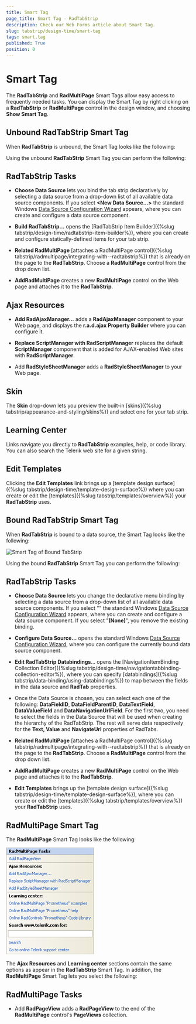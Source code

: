 ```yaml
---
title: Smart Tag
page_title: Smart Tag - RadTabStrip
description: Check our Web Forms article about Smart Tag.
slug: tabstrip/design-time/smart-tag
tags: smart,tag
published: True
position: 0
---
```


# Smart Tag

The **RadTabStrip** and **RadMultiPage** Smart Tags allow easy access to frequently needed tasks. You can display the Smart Tag by right clicking on a **RadTabStrip** or **RadMultiPage** control in the design window, and choosing **Show Smart Tag**.

## Unbound RadTabStrip Smart Tag

When **RadTabStrip** is unbound, the Smart Tag looks like the following:


Using the unbound **RadTabStrip** Smart Tag you can perform the following:

## RadTabStrip Tasks

* **Choose Data Source** lets you bind the tab strip declaratively by selecting a data source from a drop-down list of all available data source components. If you select **&lt;New Data Source...&gt;** the standard Windows [Data Source Configuration Wizard](https://msdn2.microsoft.com/en-us/library/ms247282(VS.80).aspx) appears, where you can create and configure a data source component.

* **Build RadTabStrip...** opens the [RadTabStrip Item Builder]({%slug tabstrip/design-time/radtabstrip-item-builder%}), where you can create and configure statically-defined items for your tab strip.

* **Related RadMultiPage** [attaches a RadMultiPage control]({%slug tabstrip/radmultipage/integrating-with--radtabstrip%}) that is already on the page to the **RadTabStrip**. Choose a **RadMultiPage** control from the drop down list.

* **AddRadMultiPage** creates a new **RadMultiPage** control on the Web page and attaches it to the **RadTabStrip**.

## Ajax Resources

* **Add RadAjaxManager...** adds a **RadAjaxManager** component to your Web page, and displays the **r.a.d.ajax Property Builder** where you can configure it.

* **Replace ScriptManager with RadScriptManager** replaces the default **ScriptManager** component that is added for AJAX-enabled Web sites with **RadScriptManager**.

* Add **RadStyleSheetManager** adds a **RadStyleSheetManager** to your Web page.

## Skin

The **Skin** drop-down lets you preview the built-in [skins]({%slug tabstrip/appearance-and-styling/skins%}) and select one for your tab strip.

## Learning Center

Links navigate you directly to **RadTabStrip** examples, help, or code library. You can also search the Telerik web site for a given string.

## Edit Templates

Clicking the **Edit Templates** link brings up a [template design surface]({%slug tabstrip/design-time/template-design-surface%}) where you can create or edit the [templates]({%slug tabstrip/templates/overview%}) your **RadTabStrip** uses.

## Bound RadTabStrip Smart Tag

When **RadTabStrip** is bound to a data source, the Smart Tag looks like the following:

![Smart Tag of Bound TabStrip](images/tabstrip_smarttag_bound.PNG)

Using the bound **RadTabStrip** Smart Tag you can perform the following:

## RadTabStrip Tasks

* **Choose Data Source** lets you change the declarative menu binding by selecting a data source from a drop-down list of all available data source components. If you select "**<New Data Source...>**" the standard Windows [Data Source Configuration Wizard](https://msdn2.microsoft.com/en-us/library/ms247282(VS.80).aspx) appears, where you can create and configure a data source component. If you select "**(None)**", you remove the existing binding.

* **Configure Data Source...** opens the standard Windows [Data Source Configuration Wizard](https://msdn2.microsoft.com/en-us/library/ms247282(VS.80).aspx), where you can configure the currently bound data source component.

* **Edit RadTabStrip Databindings**... opens the [NavigationItemBinding Collection Editor]({%slug tabstrip/design-time/navigationtabbinding-collection-editor%}), where you can specify [databindings]({%slug tabstrip/data-binding/using-databindings%}) to map between the fields in the data source and **RadTab** properties.

* Once the Data Source is chosen, you can select each one of the following: **DataFieldID**, **DataFieldParentID**, **DataTextField**, **DataValueField** and **DataNavigationUrlField**. For the first two, you need to select the fields in the Data Source that will be used when creating the hierarchy of the RadTabStrip. The rest will serve data respectively for the **Text, Value** and **NavigateUrl** properties of RadTabs.

* **Related RadMultiPage** [attaches a RadMultiPage control]({%slug tabstrip/radmultipage/integrating-with--radtabstrip%}) that is already on the page to the **RadTabStrip**. Choose a **RadMultiPage** control from the drop down list.

* **AddRadMultiPage** creates a new **RadMultiPage** control on the Web page and attaches it to the **RadTabStrip**.

* **Edit Templates** brings up the [template design surface]({%slug tabstrip/design-time/template-design-surface%}), where you can create or edit the [templates]({%slug tabstrip/templates/overview%}) your **RadTabStrip** uses.

## RadMultiPage Smart Tag

The **RadMultiPage** Smart Tag looks like the following:

![RadMultiPage's Smart Tag](images/tabstrip_radmultipagesmarttag.png)

The **Ajax Resources** and **Learning center** sections contain the same options as appear in the **RadTabStrip** Smart Tag. In addition, the **RadMultiPage** Smart Tag lets you select the following:

## RadMultiPage Tasks

* Add **RadPageView** adds a **RadPageView** to the end of the **RadMultiPage** control's **PageViews** collection.
